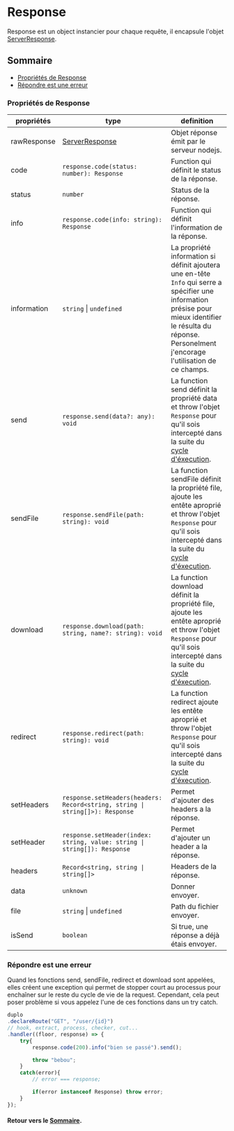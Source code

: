 # Response
Response est un object instancier pour chaque requête, il encapsule l'objet [ServerResponse](https://nodejs.org/api/http.html#class-httpserverresponse).

## Sommaire
- [Propriétés de Response](#propriétés-de-response)
- [Répondre est une erreur](#répondre-est-une-erreur)

### Propriétés de Response
propriétés|type|definition
---|---|---
rawResponse|[ServerResponse](https://nodejs.org/api/http.html#class-httpserverresponse)|Objet réponse émit par le serveur nodejs.
code|`response.code(status: number): Response`|Function qui définit le status de la réponse.
status|`number`|Status de la réponse.
info|`response.code(info: string): Response`|Function qui définit l'information de la réponse.
information|`string` \| `undefined`|La propriété information si définit ajoutera une en-tête `Info` qui serre a spécifier une information présise pour mieux identifier le résulta du réponse. Personelment j'encorage l'utilisation de ce champs.
send|`response.send(data?: any): void`|La function send définit la propriété data et throw l'objet `Response` pour qu'il sois intercepté dans la suite du [cycle d'éxecution](./Route.md#cycle-dexécution).
sendFile|`response.sendFile(path: string): void`|La function sendFile définit la propriété file, ajoute les entête aproprié et throw l'objet `Response` pour qu'il sois intercepté dans la suite du [cycle d'éxecution](./Route.md#cycle-dexécution).
download|`response.download(path: string, name?: string): void`|La function download définit la propriété file, ajoute les entête aproprié et throw l'objet `Response` pour qu'il sois intercepté dans la suite du [cycle d'éxecution](./Route.md#cycle-dexécution).
redirect|`response.redirect(path: string): void`|La function redirect ajoute les entête aproprié et throw l'objet `Response` pour qu'il sois intercepté dans la suite du [cycle d'éxecution](./Route.md#cycle-dexécution).
setHeaders|`response.setHeaders(headers: Record<string, string \| string[]>): Response`|Permet d'ajouter des headers a la réponse.
setHeader|`response.setHeader(index: string, value: string \| string[]): Response`|Permet d'ajouter un header a la réponse.
headers|`Record<string, string \| string[]>`|Headers de la réponse.
data|`unknown`|Donner envoyer.
file|`string` \| `undefined`|Path du fichier envoyer.
isSend|`boolean`|Si true, une réponse a déjà étais envoyer.

### Répondre est une erreur
Quand les fonctions send, sendFile, redirect et download sont appelées, elles créent une exception qui permet de stopper court au processus pour enchaîner sur le reste du cycle de vie de la request. Cependant, cela peut poser problème si vous appelez l'une de ces fonctions dans un try catch.

```ts
duplo
.declareRoute("GET", "/user/{id}")
// hook, extract, process, checker, cut...
.handler((floor, response) => {
    try{
        response.code(200).info("bien se passé").send();

        throw "bebou";
    }
    catch(error){
        // error === response;

        if(error instanceof Response) throw error;
    }
});
```

#### Retour vers le [Sommaire](#sommaire).